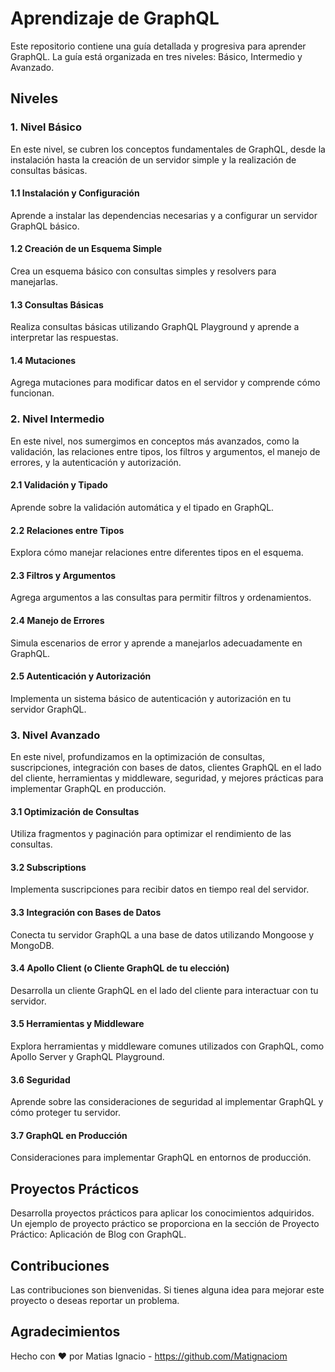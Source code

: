 # Aprendizaje de GraphQL

Este repositorio contiene una guía detallada y progresiva para aprender GraphQL. La guía está organizada en tres niveles: Básico, Intermedio y Avanzado.

## Niveles

### 1. Nivel Básico

En este nivel, se cubren los conceptos fundamentales de GraphQL, desde la instalación hasta la creación de un servidor simple y la realización de consultas básicas.

#### 1.1 Instalación y Configuración

Aprende a instalar las dependencias necesarias y a configurar un servidor GraphQL básico.

#### 1.2 Creación de un Esquema Simple

Crea un esquema básico con consultas simples y resolvers para manejarlas.

#### 1.3 Consultas Básicas

Realiza consultas básicas utilizando GraphQL Playground y aprende a interpretar las respuestas.

#### 1.4 Mutaciones

Agrega mutaciones para modificar datos en el servidor y comprende cómo funcionan.

### 2. Nivel Intermedio

En este nivel, nos sumergimos en conceptos más avanzados, como la validación, las relaciones entre tipos, los filtros y argumentos, el manejo de errores, y la autenticación y autorización.

#### 2.1 Validación y Tipado

Aprende sobre la validación automática y el tipado en GraphQL.

#### 2.2 Relaciones entre Tipos

Explora cómo manejar relaciones entre diferentes tipos en el esquema.

#### 2.3 Filtros y Argumentos

Agrega argumentos a las consultas para permitir filtros y ordenamientos.

#### 2.4 Manejo de Errores

Simula escenarios de error y aprende a manejarlos adecuadamente en GraphQL.

#### 2.5 Autenticación y Autorización

Implementa un sistema básico de autenticación y autorización en tu servidor GraphQL.

### 3. Nivel Avanzado

En este nivel, profundizamos en la optimización de consultas, suscripciones, integración con bases de datos, clientes GraphQL en el lado del cliente, herramientas y middleware, seguridad, y mejores prácticas para implementar GraphQL en producción.

#### 3.1 Optimización de Consultas

Utiliza fragmentos y paginación para optimizar el rendimiento de las consultas.

#### 3.2 Subscriptions

Implementa suscripciones para recibir datos en tiempo real del servidor.

#### 3.3 Integración con Bases de Datos

Conecta tu servidor GraphQL a una base de datos utilizando Mongoose y MongoDB.

#### 3.4 Apollo Client (o Cliente GraphQL de tu elección)

Desarrolla un cliente GraphQL en el lado del cliente para interactuar con tu servidor.

#### 3.5 Herramientas y Middleware

Explora herramientas y middleware comunes utilizados con GraphQL, como Apollo Server y GraphQL Playground.

#### 3.6 Seguridad

Aprende sobre las consideraciones de seguridad al implementar GraphQL y cómo proteger tu servidor.

#### 3.7 GraphQL en Producción

Consideraciones para implementar GraphQL en entornos de producción.

## Proyectos Prácticos

Desarrolla proyectos prácticos para aplicar los conocimientos adquiridos. Un ejemplo de proyecto práctico se proporciona en la sección de Proyecto Práctico: Aplicación de Blog con GraphQL.

## Contribuciones
Las contribuciones son bienvenidas. Si tienes alguna idea para mejorar este proyecto o deseas reportar un problema.

## Agradecimientos

Hecho con ❤️ por Matias Ignacio - https://github.com/Matignaciom
